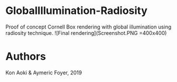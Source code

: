 # GlobalIllumination-Radiosity
Proof of concept Cornell Box rendering with global illumination using radiosity technique.
![Final rendering](Screenshot.PNG =400x400)

# Authors
Kon Aoki & Aymeric Foyer, 2019

